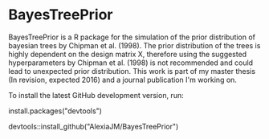 # BayesTreePrior
BayesTreePrior is a R package for the simulation of the prior distribution of bayesian trees by Chipman et al. (1998). 
The prior distribution of the trees is highly dependent on the design matrix X, therefore using the suggested hyperparameters 
by Chipman et al. (1998) is not recommended and could lead to unexpected prior distribution.
This work is part of my master thesis (In revision, expected 2016) and a journal publication I'm working on.

To install the latest GitHub development version, run:

install.packages("devtools")

devtools::install_github("AlexiaJM/BayesTreePrior")
